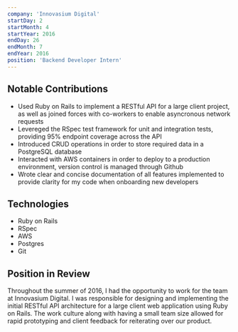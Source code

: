 ```yaml
---
company: 'Innovasium Digital'
startDay: 2
startMonth: 4
startYear: 2016
endDay: 26
endMonth: 7
endYear: 2016
position: 'Backend Developer Intern'
---
```


## Notable Contributions

- Used Ruby on Rails to implement a RESTful API for a large client project, as
  well as joined forces with co-workers to enable asyncronous network requests
- Levereged the RSpec test framework for unit and integration tests, providing
  95% endpoint coverage across the API
- Introduced CRUD operations in order to store required data in a PostgreSQL
  database
- Interacted with AWS containers in order to deploy to a production environment,
  version control is managed through Github
- Wrote clear and concise documentation of all features implemented to provide
  clarity for my code when onboarding new developers

## Technologies

- Ruby on Rails
- RSpec
- AWS
- Postgres
- Git

## Position in Review

Throughout the summer of 2016, I had the opportunity to work for the team at
Innovasium Digital. I was responsible for designing and implementing the initial
RESTful API architecture for a large client web application using Ruby on Rails.
The work culture along with having a small team size allowed for rapid prototyping
and client feedback for reiterating over our product.
